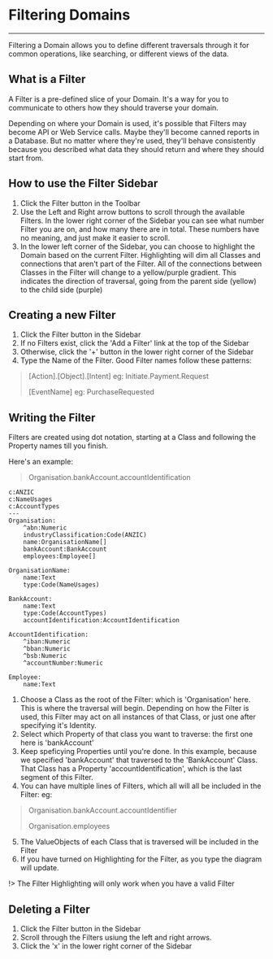 # Filtering Domains 

---

Filtering a Domain allows you to define different traversals through it for common operations, like searching, or different views of the data.

## What is a Filter

A Filter is a pre-defined slice of your Domain. It's a way for you to communicate to others how they should traverse your domain. 

Depending on where your Domain is used, it's possible that Filters may become API or Web Service calls. Maybe they'll become canned reports in a Database. But no matter where they're used, they'll behave consistently because you described what data they should return and where they should start from.

## How to use the Filter Sidebar

1. Click the Filter button in the Toolbar
2. Use the Left and Right arrow buttons to scroll through the available Filters. In the lower right corner of the Sidebar you can see what number Filter you are on, and how many there are in total. These numbers have no meaning, and just make it easier to scroll.
3. In the lower left corner of the Sidebar, you can choose to highlight the Domain based on the current Filter. Highlighting will dim all Classes and connections that aren't part of the Filter. All of the connections between Classes in the Filter will change to a yellow/purple gradient. This indicates the direction of traversal, going from the parent side (yellow) to the child side (purple)

## Creating a new Filter
1. Click the Filter button in the Sidebar
2. If no Filters exist, click the 'Add a Filter' link at the top of the Sidebar
3. Otherwise, click the '+' button in the lower right corner of the Sidebar
4. Type the Name of the Filter. Good Filter names follow these patterns:

> [Action].[Object].[Intent] eg: Initiate.Payment.Request
>
> [EventName] eg: PurchaseRequested

## Writing the Filter

Filters are created using dot notation, starting at a Class and following the Property names till you finish.

Here's an example:

> Organisation.bankAccount.accountIdentification

```jargon
c:ANZIC
c:NameUsages
c:AccountTypes
---
Organisation:
	^abn:Numeric
	industryClassification:Code(ANZIC)
	name:OrganisationName[]
	bankAccount:BankAccount
    employees:Employee[]

OrganisationName:
	name:Text
	type:Code(NameUsages)

BankAccount:
	name:Text
	type:Code(AccountTypes)
	accountIdentification:AccountIdentification

AccountIdentification:
	^iban:Numeric
	^bban:Numeric
	^bsb:Numeric
	^accountNumber:Numeric

Employee:
    name:Text
```

1. Choose a Class as the root of the Filter: which is 'Organisation' here. This is where the traversal will begin. Depending on how the Filter is used, this Filter may act on all instances of that Class, or just one after specifying it's Identity.
2. Select which Property of that class you want to traverse: the first one here is 'bankAccount'
3. Keep speficying Properties until you're done. In this example, because we specified 'bankAccount' that traversed to the 'BankAccount' Class. That Class has a Property 'accountIdentification', which is the last segment of this Filter.
4. You can have multiple lines of Filters, which all will all be included in the Filter: eg:

>
> Organisation.bankAccount.accountIdentifier
>
> Organisation.employees
>

5. The ValueObjects of each Class that is traversed will be included in the Filter 
6. If you have turned on Highlighting for the Filter, as you type the diagram will update.

!> The Filter Highlighting will only work when you have a valid Filter


## Deleting a Filter
1. Click the Filter button in the Sidebar
2. Scroll through the Filters usiung the left and right arrows.
3. Click the 'x' in the lower right corner of the Sidebar
